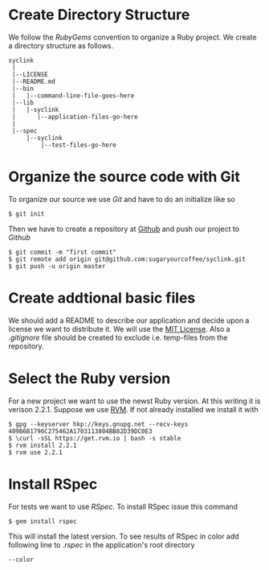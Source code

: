 Create Directory Structure
==========================
We follow the _RubyGems_ convention to organize a Ruby project. We create a
directory structure as follows.

````
syclink
 |
 |--LICENSE
 |--README.md
 |--bin
 |   |--command-line-file-goes-here
 |--lib
 |   |-syclink
 |      |--application-files-go-here
 |
 |--spec
     |--syclink
         |--test-files-go-here
````

Organize the  source code with Git
=================================
To organize our source we use _Git_ and have to do an initialize like so

    $ git init

Then we have to create a repository at [Github](https://github.com) and push
our project to _Github_

    $ git commit -m "first commit"
    $ git remote add origin git@github.com:sugaryourcoffee/syclink.git
    $ git push -u origin master

Create addtional basic files
============================
We should add a README to describe our application and decide upon a license
we want to distribute it. We will use the [MIT License](http://opensource.org/licenses/MIT). 
Also a _.gitignore_ file should be created to exclude i.e. temp-files from the 
repository.

Select the Ruby version
=======================
For a new project we want to use the newst Ruby version. At this writing it is
verison 2.2.1. Suppose we use [RVM](https://rvm.io/). If not already installed
we install it with

    $ gpg --keyserver hkp://keys.gnupg.net --recv-keys 409B6B1796C275462A1703113804BB82D39DC0E3
    $ \curl -sSL https://get.rvm.io | bash -s stable
    $ rvm install 2.2.1
    $ rvm use 2.2.1

Install RSpec
=============
For tests we want to use _RSpec_. To install RSpec issue this command

    $ gem install rspec

This will install the latest version. To see results of RSpec in color add
following line to _.rspec_ in the application's root directory

    --color


